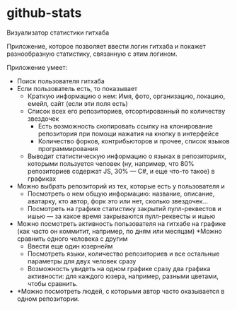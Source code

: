 # github-stats
Визуализатор статистики гитхаба

Приложение, которое позволяет ввести логин гитхаба и покажет разнообразную статистику, связанную с этим логином.

Приложение умеет:
* Поиск пользователя гитхаба
* Если пользователь есть, то показывает
  * Краткую информацию о нем: Имя, фото, организацию, локацию, емейл, сайт (если эти поля есть)
  * Список всех его репозиториев, отсортированный по количеству звездочек
    * Есть возможность скопировать ссылку на клонирование репозитория при помощи нажатия на кнопку в интерфейсе
    * Количество форков, контрибьюторов и прочее, список языков программирования
  * Выводит статистическую информацию о языках в репозиториях, которыми пользуется человек (ну, например, что 80% репозиториев содержат JS, 30% — C#, и еще что-то такое) в графиках
* Можно выбрать репозиторий из тех, которые есть у пользователя и
  * Посмотреть о нем общую информацию: название, описание, аватарку, кто автор, форк это или нет, сколько звездочек…
  * Посмотреть на графике статистику закрытий пулл-реквестов и ишью — за какое время закрываются пулл-реквесты и ишью
* Можно посмотреть активность пользователя на гитхабе на графике (как часто он коммитит, например, по дням или месяцам)
  *Можно сравнить одного человека с другим
  * Ввести еще один юзернейм
  * Посмотреть языки, количество репозиториев и все остальные параметры для двух человек сразу
  * Возможность увидеть на одном графике сразу два графика активности: для каждого юзера, например, разными цветами, чтобы сравнить. 
* *Можно посмотреть людей, с которыми автор часто оказывается в одном репозитории.
